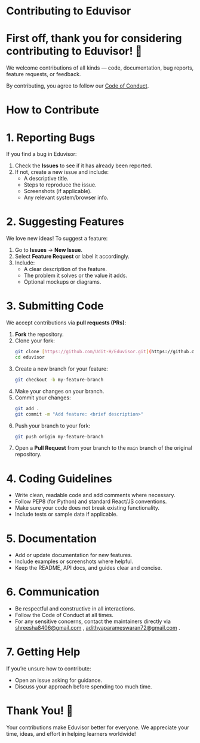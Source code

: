 # Contributing to Eduvisor

# First off, thank you for considering contributing to Eduvisor! 🎉

We welcome contributions of all kinds — code, documentation, bug reports, feature requests, or feedback.

By contributing, you agree to follow our [Code of Conduct](CODE_OF_CONDUCT.md).

# How to Contribute

# 1. Reporting Bugs

If you find a bug in Eduvisor:

1.  Check the **Issues** to see if it has already been reported.
2.  If not, create a new issue and include:
    * A descriptive title.
    * Steps to reproduce the issue.
    * Screenshots (if applicable).
    * Any relevant system/browser info.

# 2. Suggesting Features

We love new ideas! To suggest a feature:

1.  Go to **Issues** → **New Issue**.
2.  Select **Feature Request** or label it accordingly.
3.  Include:
    * A clear description of the feature.
    * The problem it solves or the value it adds.
    * Optional mockups or diagrams.

# 3. Submitting Code

We accept contributions via **pull requests (PRs)**:

1.  **Fork** the repository.
2.  Clone your fork:
    ```bash
    git clone [https://github.com/Udit-H/Eduvisor.git](https://github.com/Udit-H/Eduvisor.git)
    cd eduvisor
    ```
3.  Create a new branch for your feature:
    ```bash
    git checkout -b my-feature-branch
    ```
4.  Make your changes on your branch.
5.  Commit your changes:
    ```bash
    git add .
    git commit -m "Add feature: <brief description>"
    ```
6.  Push your branch to your fork:
    ```bash
    git push origin my-feature-branch
    ```
7.  Open a **Pull Request** from your branch to the `main` branch of the original repository.

# 4. Coding Guidelines

* Write clean, readable code and add comments where necessary.
* Follow PEP8 (for Python) and standard React/JS conventions.
* Make sure your code does not break existing functionality.
* Include tests or sample data if applicable.

# 5. Documentation

* Add or update documentation for new features.
* Include examples or screenshots where helpful.
* Keep the README, API docs, and guides clear and concise.

# 6. Communication

* Be respectful and constructive in all interactions.
* Follow the Code of Conduct at all times.
* For any sensitive concerns, contact the maintainers directly via shreesha8406@gmail.com , adithyaparameswaran72@gmail.com .

# 7. Getting Help

If you’re unsure how to contribute:

* Open an issue asking for guidance.
* Discuss your approach before spending too much time.

# Thank You! 🙏

Your contributions make Eduvisor better for everyone. We appreciate your time, ideas, and effort in helping learners worldwide!
